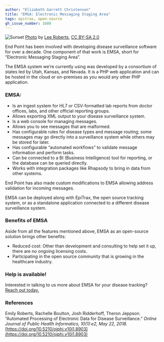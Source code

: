 ```yaml
---
author: "Elizabeth Garrett Christensen"
title: "EMSA: Electronic Messaging Staging Area"
tags: epitrax, open-source
gh_issue_number: 1680
---
```


![Sunset](/blog/posts/2020/10/30/electronic-messaging-staging-area/emsa-banner.jpg)
[Photo](https://flic.kr/p/pnRYaf) by [Lee Roberts](https://flic.kr/ps/2bXFPr), [CC BY-SA 2.0](https://creativecommons.org/licenses/by-sa/2.0/)

End Point has been involved with developing disease surveillance software for over a decade. One component of that work is EMSA, short for “Electronic Messaging Staging Area”.

The EMSA system we’re currently using was developed by a consortium of states led by Utah, Kansas, and Nevada. It is a PHP web application and can be hosted in the cloud or on-premises as you would any other PHP application. 

### EMSA:

- Is an ingest system for HL7 or CSV-formatted lab reports from doctor offices, labs, and other official reporting groups.
- Allows exporting XML output to your disease surveillance system.
- Is a web console for managing messages.
- Allows you to see messages that are malformed.
- Has configurable rules for disease types and message routing; some messages may go directly into a surveillance system while others may be stored for later.
- Has configurable “automated workflows” to validate message information and perform tasks.
- Can be connected to a BI (Business Intelligence) tool for reporting, or the database can be queried directly.
- Works with integration packages like Rhapsody to bring in data from other systems.

End Point has also made custom modifications to EMSA allowing address validation for incoming messages.

EMSA can be deployed along with EpiTrax, the open source tracking system, or as a standalone application connected to a different disease surveillance system.

### Benefits of EMSA

Aside from all the features mentioned above, EMSA as an open-source solution brings other benefits:

- Reduced cost: Other than development and consulting to help set it up, there are no ongoing licensing costs.
- Participating in the open source community that is growing in the healthcare industry.

### Help is available!

Interested in talking to us more about EMSA for your disease tracking? [Reach out today.](/contact)

### References

Emily Roberts, Rachelle Boulton, Josh Ridderhoff, Theron Jeppson. “Automated Processing of Electronic Data for Disease Surveillance.” *Online Journal of Public Health Informatics, 10(1):e2, May 22, 2018.* [https://doi.org/10.5210/ojphi.v10i1.8903](https://doi.org/10.5210/ojphi.v10i1.8903)
